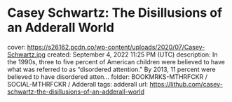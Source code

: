 # Casey Schwartz: The Disillusions of an Adderall World

cover: https://s26162.pcdn.co/wp-content/uploads/2020/07/Casey-Schwartz.jpg
created: September 4, 2022 11:25 PM (UTC)
description: In the 1990s, three to five percent of American children were believed to have what was referred to as “disordered attention.” By 2013, 11 percent were believed to have disordered atten…
folder: BOOKMRKS-MTHRFCKR / SOCIAL-MTHRFCKR / Adderall
tags: adderall
url: https://lithub.com/casey-schwartz-the-disillusions-of-an-adderall-world